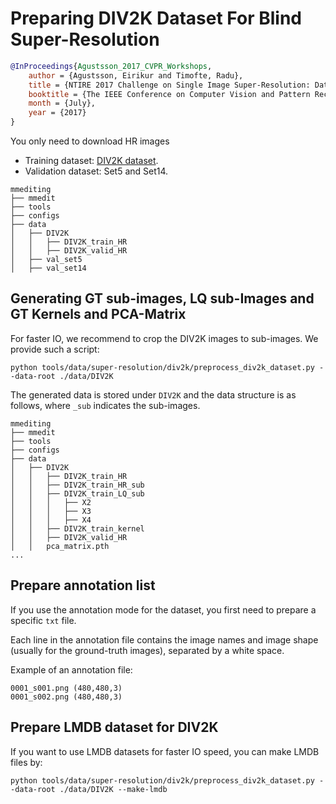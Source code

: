 # Preparing DIV2K Dataset For Blind Super-Resolution

<!-- [DATASET] -->

```bibtex
@InProceedings{Agustsson_2017_CVPR_Workshops,
    author = {Agustsson, Eirikur and Timofte, Radu},
    title = {NTIRE 2017 Challenge on Single Image Super-Resolution: Dataset and Study},
    booktitle = {The IEEE Conference on Computer Vision and Pattern Recognition (CVPR) Workshops},
    month = {July},
    year = {2017}
}
```
You only need to download HR images
- Training dataset:  [DIV2K dataset](https://data.vision.ee.ethz.ch/cvl/DIV2K/).
- Validation dataset:  Set5 and Set14.

```text
mmediting
├── mmedit
├── tools
├── configs
├── data
│   ├── DIV2K
│   │   ├── DIV2K_train_HR
│   │   ├── DIV2K_valid_HR
│   ├── val_set5
│   ├── val_set14
```

## Generating GT sub-images, LQ sub-Images and GT Kernels and PCA-Matrix

For faster IO, we recommend to crop the DIV2K images to sub-images. We provide such a script:

```shell
python tools/data/super-resolution/div2k/preprocess_div2k_dataset.py --data-root ./data/DIV2K
```

The generated data is stored under `DIV2K` and the data structure is as follows, where `_sub` indicates the sub-images.

```text
mmediting
├── mmedit
├── tools
├── configs
├── data
│   ├── DIV2K
│   │   ├── DIV2K_train_HR
│   │   ├── DIV2K_train_HR_sub
│   │   ├── DIV2K_train_LQ_sub
│   │   │   ├── X2
│   │   │   ├── X3
│   │   │   ├── X4
│   │   ├── DIV2K_train_kernel
│   │   ├── DIV2K_valid_HR
│   │   pca_matrix.pth
...
```

## Prepare annotation list

If you use the annotation mode for the dataset, you first need to prepare a specific `txt` file.

Each line in the annotation file contains the image names and image shape (usually for the ground-truth images), separated by a white space.

Example of an annotation file:

```text
0001_s001.png (480,480,3)
0001_s002.png (480,480,3)
```

## Prepare LMDB dataset for DIV2K

If you want to use LMDB datasets for faster IO speed, you can make LMDB files by:

```shell
python tools/data/super-resolution/div2k/preprocess_div2k_dataset.py --data-root ./data/DIV2K --make-lmdb
```
